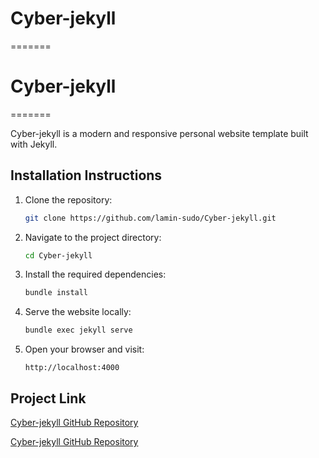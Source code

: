 # Cyber-jekyll

=======
# Cyber-jekyll
=======


Cyber-jekyll is a modern and responsive personal website template built with Jekyll.

## Installation Instructions

1. Clone the repository:
   ```bash
   git clone https://github.com/lamin-sudo/Cyber-jekyll.git
   ```

2. Navigate to the project directory:
   ```bash
   cd Cyber-jekyll
   ```

3. Install the required dependencies:
   ```bash
   bundle install
   ```

4. Serve the website locally:
   ```bash
   bundle exec jekyll serve
   ```

5. Open your browser and visit:
   ```
   http://localhost:4000
   ```

## Project Link


[Cyber-jekyll GitHub Repository](https://github.com/lamin-sudo/Cyber-jekyll.git)


[Cyber-jekyll GitHub Repository](https://github.com/lamin-sudo/Cyber-jekyll.git)

